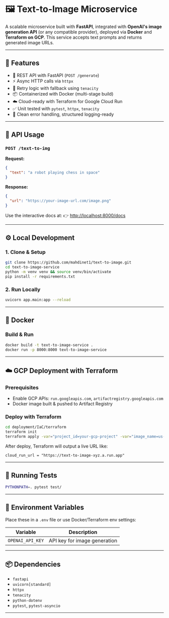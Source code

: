 # 🖼️ Text-to-Image Microservice

A scalable microservice built with **FastAPI**, integrated with **OpenAI's image generation API** (or any compatible provider), deployed via **Docker** and **Terraform on GCP**.
This service accepts text prompts and returns generated image URLs.

---

## 🚀 Features

* 🔌 REST API with FastAPI (`POST /generate`)
* ⚡ Async HTTP calls via `httpx`
* 🔁 Retry logic with fallback using `tenacity`
* 📦 Containerized with Docker (multi-stage build)
* ☁️ Cloud-ready with Terraform for Google Cloud Run
* ✅ Unit tested with `pytest`, `httpx`, `tenacity`
* 🔧 Clean error handling, structured logging-ready

---

## 🥪 API Usage

### `POST /text-to-img`

**Request:**

```json
{
  "text": "a robot playing chess in space"
}
```

**Response:**

```json
{
  "url": "https://your-image-url.com/image.png"
}
```

Use the interactive docs at:
👉 [http://localhost:8000/docs](http://localhost:8000/docs)

---

## ⚙️ Local Development

### 1. Clone & Setup

```bash
git clone https://github.com/mahdinet1/text-to-image.git
cd text-to-image-service
python -m venv venv && source venv/bin/activate
pip install -r requirements.txt
```

### 2. Run Locally

```bash
uvicorn app.main:app --reload
```

---

## 📣 Docker

### Build & Run

```bash
docker build -t text-to-image-service .
docker run -p 8000:8000 text-to-image-service
```

---

## ☁️ GCP Deployment with Terraform

### Prerequisites

* Enable GCP APIs: `run.googleapis.com`, `artifactregistry.googleapis.com`
* Docker image built & pushed to Artifact Registry

### Deploy with Terraform

```bash
cd deployment/IaC/terraform
terraform init
terraform apply -var="project_id=your-gcp-project" -var="image_name=us-central1-docker.pkg.dev/your-project/your-repo/text-to-image:latest"
```

After deploy, Terraform will output a live URL like:

```text
cloud_run_url = "https://text-to-image-xyz.a.run.app"
```

---

## 🥪 Running Tests

```bash
PYTHONPATH=. pytest test/
```

---

## 🔐 Environment Variables

Place these in a `.env` file or use Docker/Terraform env settings:

| Variable         | Description                  |
| ---------------- | ---------------------------- |
| `OPENAI_API_KEY` | API key for image generation |

---

## 📦 Dependencies

* `fastapi`
* `uvicorn[standard]`
* `httpx`
* `tenacity`
* `python-dotenv`
* `pytest`, `pytest-asyncio`

---
